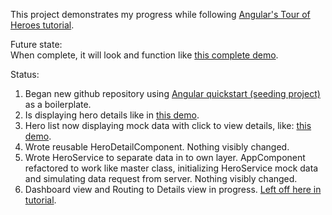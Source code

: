 This project demonstrates my progress while following [Angular's Tour of Heroes tutorial](https://angular.io/docs/ts/latest/tutorial/).  
  
Future state:  
When complete, it will look and function like [this complete demo](https://embed.plnkr.co/?show=preview).  
  
Status:  
1. Began new github repository using [Angular quickstart (seeding project)](https://github.com/angular/quickstart) as a boilerplate.  
2. Is displaying hero details like in [this demo](https://embed.plnkr.co/?show=preview).  
3. Hero list now displaying mock data with click to view details, like: [this demo](https://embed.plnkr.co/?show=preview).  
4. Wrote reusable HeroDetailComponent. Nothing visibly changed.  
5. Wrote HeroService to separate data in to own layer. AppComponent refactored to work like master class, initializing HeroService mock data and simulating data request from server. Nothing visibly changed.  
6. Dashboard view and Routing to Details view in progress. [Left off here in tutorial](https://angular.io/docs/ts/latest/tutorial/toh-pt5.html).  